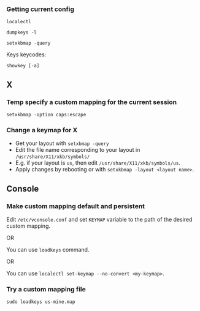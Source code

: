 ### Getting current config

`localectl`

`dumpkeys -l`

`setxkbmap -query`

Keys keycodes:

`showkey [-a]`


## X

### Temp specify a custom mapping for the current session

`setxkbmap -option caps:escape`


### Change a keymap for X

- Get your layout with `setxbmap -query`
- Edit the file name corresponding to your layout in `/usr/share/X11/xkb/symbols/`
- E.g. if your layout is `us`, then edit `/usr/share/X11/xkb/symbols/us`.
- Apply changes by rebooting or with `setxkbmap -layout <layout name>`.

## Console

### Make custom mapping default and persistent

Edit  `/etc/vconsole.conf` and set `KEYMAP` variable to the path of the desired custom mapping.

OR

You can use `loadkeys` command.

OR

You can use `localectl set-keymap --no-convert <my-keymap>`.

### Try a custom mapping file

`sudo loadkeys us-mine.map`
